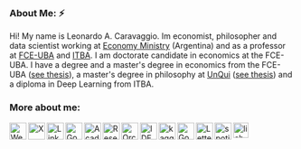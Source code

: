 ### About Me: ⚡
Hi! My name is Leonardo A. Caravaggio. Im economist, philosopher and data scientist working at [Economy Ministry](https://www.argentina.gob.ar/economia) (Argentina) and as a professor at [FCE-UBA](https://www.economicas.uba.ar/) and [ITBA](https://www.itba.edu.ar/). I am doctorate candidate in economics at the FCE-UBA. I have a degree and a master's degree in economics from the FCE-UBA ([see thesis](https://github.com/LCaravaggio/FelicidadyEconomia)), a master's degree in philosophy at [UnQui](http://www.unq.edu.ar/) ([see thesis](https://github.com/LCaravaggio/SobreFelicidad)) and a diploma in Deep Learning from ITBA. <br />

### More about me:  
[<img align="left" alt="Website"        width="30px" src="https://img.icons8.com/?size=80&id=i5AvNTkFop7s&format=png" />][website]
[<img align="left" alt="X"        width="30px" src="https://img.icons8.com/?size=64&id=bG29Ckcdp6YP&format=png" />][twitter]
[<img align="left" alt="LinkedIn"       width="30px" src="https://img.icons8.com/?size=64&id=118979&format=png" />][linkedin]
[<img align="left" alt="Google Scholar" width="30px" src="https://img.icons8.com/?size=48&id=drPiDBy9kkJ3&format=png" />][googlescholar]
[<img align="left" alt="Academia"       width="30px" src="https://img.icons8.com/?size=80&id=wtLhjRpd1QxA&format=png" />][academia]
[<img align="left" alt="ResearchGate"   width="30px" src="https://img.icons8.com/?size=80&id=rJe4LeuAg1VI&format=png" />][researchgate]
[<img align="left" alt="Orcid"   width="30px" src="https://upload.wikimedia.org/wikipedia/commons/thumb/0/06/ORCID_iD.svg/512px-ORCID_iD.svg.png" />][orcid]
[<img align="left" alt="IDEAS Repec"    width="30px" src="https://pbs.twimg.com/profile_images/689280262476140544/ny0YYb-M_400x400.png" />][ideasrepec]
[<img align="left" alt="kaggle"      width="30px" src="https://img.icons8.com/?size=80&id=bMncK0wGFANA&format=png" />][kaggle]
[<img align="left" alt="Goodreads"      width="30px" src="https://img.icons8.com/?size=80&id=OAalHFPavJqq&format=png" />][goodreads]
[<img align="left" alt="Letterboxd"      width="30px" src="https://img.icons8.com/?size=80&id=kbIgPQdusYRB&format=png" />][letterboxd]
[<img align="left" alt="spotify"      width="30px" src="https://img.icons8.com/?size=64&id=W9M6LCrTvolF&format=png" />][spotify]
[<img align="left" alt="lichess"      width="27px" src="https://avatars.githubusercontent.com/u/16491637?v=4" />][lichess]



[website]: https://lcaravaggio.github.io/
[twitter]: https://x.com/leocaravaggio
[linkedin]: https://www.linkedin.com/in/leocaravaggio
[googlescholar]: https://scholar.google.com.ar/citations?user=2rituZIAAAAJ&hl=es
[academia]: https://uba.academia.edu/LeonardoCaravaggio
[orcid]: https://orcid.org/0000-0003-2758-116X
[goodreads]: https://www.goodreads.com/user/show/23829766-leonardo
[researchgate]: https://www.researchgate.net/profile/Leonardo-Caravaggio
[ideasrepec]: https://ideas.repec.org/f/pca1267.html
[letterboxd]: https://letterboxd.com/lcaravaggio/
[spotify]: https://open.spotify.com/user/leocaravaggio
[lichess]: https://lichess.org/@/Lekas
[kaggle]:https://www.kaggle.com/leonardocaravaggio

<br />
